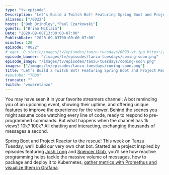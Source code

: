 ```yaml
---
type: "tv-episode"
Description: "Let’s Build a Twitch Bot! Featuring Spring Boot and Project Reactor"
aliases: ["/0022"]
hosts: ["Bob Brindley","Paul Czarkowski"]
guests: ["Brian McClain"]
Date: "2020-09-08T13:00:00-07:00"
PublishDate: "2020-09-03T00:00:00-07:00"
minutes: 120
episode: "0022"
# wget -O static/images/tv/episodes/tanzu-tuesdays/0023-yt.jpg https://img.youtube.com/vi/TODO/mqdefault.jpg
episode_banner: "/images/tv/episodes/tanzu-tuesdays/coming-soon.png"
episode_image: "/images/tv/episodes/tanzu-tuesdays/coming-soon.png"
images: ["/images/tv/episodes/tanzu-tuesdays/coming-soon.png"]
title: "Let’s Build a Twitch Bot! Featuring Spring Boot and Project Reactor"
#youtube: "TODO"
truncate: ""
twitch: "vmwaretanzu"
---
```


You may have seen it in your favorite streamers channel: A bot reminding you of an upcoming event, showing their uptime, and offering unique features to improve the experience for the viewer. Behind the scenes you might assume code watching every line of code, ready to respond to pre-programmed commands. But what happens when the channel has 1k views? 10k? 100k? All chatting and interacting, exchanging thousands of messages a second.
 
Spring Boot and Project Reactor to the rescue! This week on Tanzu Tuesday, we’ll build our very own chat bot. Started as a project inspired by episodes featuring [Josh Long]( https://tanzu.vmware.com/developer/tv/tanzu-tuesdays/0001/) and [Spencer Gibb]( https://tanzu.vmware.com/developer/tv/tanzu-tuesdays/0009/), you'll see how reactive programming helps tackle the massive volume of messages, how to package and deploy it to Kubernetes, [gather metrics with Promethus and visualize them in Grafana]( https://tanzu.vmware.com/developer/guides/kubernetes/prometheus-grafana-p1/).

